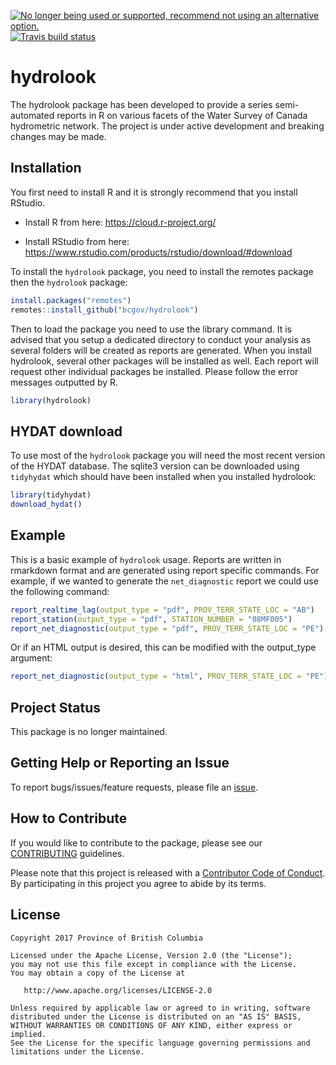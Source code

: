 <a id="devex-badge" rel="Retired" href="https://github.com/BCDevExchange/assets/blob/master/README.md"><img alt="No longer being used or supported, recommend not using an alternative option." style="border-width:0" src="https://assets.bcdevexchange.org/images/badges/retired.svg" title="No longer being used or supported, recommend not using an alternative option." /></a>
[![Travis build
status](https://travis-ci.org/bcgov/hydrolook.svg?branch=master)](https://travis-ci.org/bcgov/hydrolook)

<!-- README.md is generated from README.Rmd. Please edit that file -->

hydrolook
=========

The hydrolook package has been developed to provide a series
semi-automated reports in R on various facets of the Water Survey of
Canada hydrometric network. The project is under active development and
breaking changes may be made.

Installation
------------

You first need to install R and it is strongly recommend that you
install RStudio.

-   Install R from here:
    <a href="https://cloud.r-project.org/" class="uri">https://cloud.r-project.org/</a>

-   Install RStudio from here:
    <a href="https://www.rstudio.com/products/rstudio/download/#download" class="uri">https://www.rstudio.com/products/rstudio/download/#download</a>

To install the `hydrolook` package, you need to install the remotes
package then the `hydrolook` package:

``` r
install.packages("remotes")
remotes::install_github("bcgov/hydrolook")
```

Then to load the package you need to use the library command. It is
advised that you setup a dedicated directory to conduct your analysis as
several folders will be created as reports are generated. When you
install hydrolook, several other packages will be installed as well.
Each report will request other individual packages be installed. Please
follow the error messages outputted by R.

``` r
library(hydrolook)
```

HYDAT download
--------------

To use most of the `hydrolook` package you will need the most recent
version of the HYDAT database. The sqlite3 version can be downloaded
using `tidyhydat` which should have been installed when you installed
hydrolook:

``` r
library(tidyhydat)
download_hydat()
```

Example
-------

This is a basic example of `hydrolook` usage. Reports are written in
rmarkdown format and are generated using report specific commands. For
example, if we wanted to generate the `net_diagnostic` report we could
use the following command:

``` r
report_realtime_lag(output_type = "pdf", PROV_TERR_STATE_LOC = "AB")
report_station(output_type = "pdf", STATION_NUMBER = "08MF005")
report_net_diagnostic(output_type = "pdf", PROV_TERR_STATE_LOC = "PE")
```

Or if an HTML output is desired, this can be modified with the
output\_type argument:

``` r
report_net_diagnostic(output_type = "html", PROV_TERR_STATE_LOC = "PE")
```

Project Status
--------------

This package is no longer maintained.

Getting Help or Reporting an Issue
----------------------------------

To report bugs/issues/feature requests, please file an
[issue](https://github.com/bcgov/hydrolook/issues/).

How to Contribute
-----------------

If you would like to contribute to the package, please see our
[CONTRIBUTING](CONTRIBUTING.md) guidelines.

Please note that this project is released with a [Contributor Code of
Conduct](CODE_OF_CONDUCT.md). By participating in this project you agree
to abide by its terms.

License
-------

    Copyright 2017 Province of British Columbia

    Licensed under the Apache License, Version 2.0 (the "License");
    you may not use this file except in compliance with the License.
    You may obtain a copy of the License at 

       http://www.apache.org/licenses/LICENSE-2.0

    Unless required by applicable law or agreed to in writing, software
    distributed under the License is distributed on an "AS IS" BASIS,
    WITHOUT WARRANTIES OR CONDITIONS OF ANY KIND, either express or implied.
    See the License for the specific language governing permissions and
    limitations under the License.
